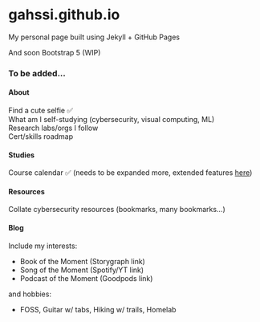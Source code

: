 # gahssi.github.io

My personal page built using Jekyll + GitHub Pages

And soon Bootstrap 5 (WIP)

### To be added...

#### About
Find a cute selfie ✅  
What am I self-studying (cybersecurity, visual computing, ML)  
Research labs/orgs I follow  
Cert/skills roadmap

#### Studies
Course calendar ✅ (needs to be expanded more, extended features [here](https://fullcalendar.io/docs))

#### Resources
Collate cybersecurity resources (bookmarks, many bookmarks...)

#### Blog
Include my interests:
* Book of the Moment (Storygraph link)
* Song of the Moment (Spotify/YT link)
* Podcast of the Moment (Goodpods link)

and hobbies:
* FOSS, Guitar w/ tabs, Hiking w/ trails, Homelab
